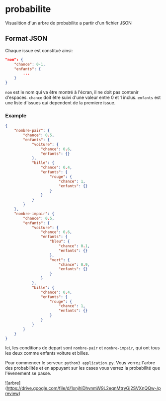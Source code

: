 # probabilite

Visualition d'un arbre de probabilite a partir d'un fichier JSON

## Format JSON

Chaque issue est constitué ainsi:  
```JSON
"nom": {
    "chance": 0-1,
    "enfants": {
        ...
    } 
}
```
`nom` est le nom qui va être montré à l'écran, il ne doit pas contenir d'espaces. `chance` doit être suivi d'une valeur entre 0 et 1 inclus. `enfants` est une liste d'issues qui dependent de la premiere issue.

### Example  

```JSON
{
    "nombre-pair": {
        "chance": 0.5,
        "enfants": {
            "voiture": {
                "chance": 0.6,
                "enfants": {}
            }, 
            "bille": {
                "chance": 0.4, 
                "enfants": {
                    "rouge": {
                        "chance": 1, 
                        "enfants": {}
                    }
                }
            }
        }
    },
    "nombre-impair": {
        "chance": 0.5,
        "enfants": {
            "voiture": {
                "chance": 0.6,
                "enfants": {
                    "bleu": {
                        "chance": 0.1, 
                        "enfants": {}
                    }, 
                    "vert": {
                        "chance": 0.9,
                        "enfants": {}
                    }
                }
            }, 
            "bille": {
                "chance": 0.4, 
                "enfants": {
                    "rouge": {
                        "chance": 1, 
                        "enfants": {}
                    }
                }
            }
        }
    }
}
```
Ici, les conditions de depart sont `nombre-pair` et `nombre-impair`, qui ont tous les deux comme enfants voiture et billes.

Pour commencer le serveur: `python3 application.py`. Vous verrez l'arbre des probabilités et en appuyant sur les cases vous verrez la probabilité que l'évenement se passe.

![arbre]
(https://drive.google.com/file/d/1xnjhiDhvnmW9L2eqnMtryGj2SVXnQQw-/preview)